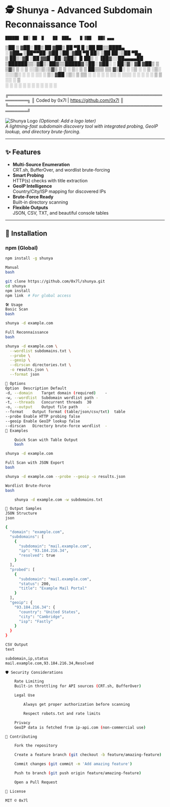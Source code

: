 # 🕵️ Shunya - Advanced Subdomain Reconnaissance Tool



    ██████  ██░ ██  █    ██  ███▄    █ ▓██   ██▓ ▄▄▄      
  ▒██    ▒ ▓██░ ██▒ ██  ▓██▒ ██ ▀█   █  ▒██  ██▒▒████▄    
  ░ ▓██▄   ▒██▀▀██░▓██  ▒██░▓██  ▀█ ██▒  ▒██ ██░▒██  ▀█▄  
    ▒   ██▒░▓█ ░██ ▓▓█  ░██░▓██▒  ▐▌██▒  ░ ▐██▓░░██▄▄▄▄██ 
  ▒██████▒▒░▓█▒░██▓▒▒█████▓ ▒██░   ▓██░  ░ ██▒▓░ ▓█   ▓██▒
  ▒ ▒▓▒ ▒ ░ ▒ ░░▒░▒░▒▓▒ ▒ ▒ ░ ▒░   ▒ ▒    ██▒▒▒  ▒▒   ▓▒█░
  ░ ░▒  ░ ░ ▒ ░▒░ ░░░▒░ ░ ░ ░ ░░   ░ ▒░ ▓██ ░▒░   ▒   ▒▒ ░
  ░  ░  ░   ░  ░░ ░ ░░░ ░ ░    ░   ░ ░  ▒ ▒ ░░    ░   ▒   
        ░   ░  ░  ░   ░              ░  ░ ░           ░  ░
                                        ░ ░          

  ╔════════════════════════════════════════════════════════╗
  ║       Coded by 0x7l  |  https://github.com/0x7l        ║
  ╚════════════════════════════════════════════════════════╝


![Shunya Logo](screenshots/logo.png) *(Optional: Add a logo later)*  
*A lightning-fast subdomain discovery tool with integrated probing, GeoIP lookup, and directory brute-forcing.*

---

## ✨ Features

- **Multi-Source Enumeration**  
  CRT.sh, BufferOver, and wordlist brute-forcing
- **Smart Probing**  
  HTTP(s) checks with title extraction
- **GeoIP Intelligence**  
  Country/City/ISP mapping for discovered IPs
- **Brute-Force Ready**  
  Built-in directory scanning
- **Flexible Outputs**  
  JSON, CSV, TXT, and beautiful console tables

---

## 🚀 Installation

### npm (Global)
```bash
npm install -g shunya

Manual
bash

git clone https://github.com/0x7l/shunya.git
cd shunya
npm install
npm link  # For global access

🛠 Usage
Basic Scan
bash

shunya -d example.com

Full Reconnaissance
bash

shunya -d example.com \
  --wordlist subdomains.txt \
  --probe \
  --geoip \
  --dirscan directories.txt \
  -o results.json \
  --format json

📌 Options
Option	Description	Default
-d, --domain	Target domain (required)	-
-w, --wordlist	Subdomain wordlist path	-
-t, --threads	Concurrent threads	30
-o, --output	Output file path	-
--format	Output format (table/json/csv/txt)	table
--probe	Enable HTTP probing	false
--geoip	Enable GeoIP lookup	false
--dirscan	Directory brute-force wordlist	-
🎯 Examples

    Quick Scan with Table Output
    bash

shunya -d example.com

Full Scan with JSON Export
bash

shunya -d example.com --probe --geoip -o results.json

Wordlist Brute-Force
bash

    shunya -d example.com -w subdomains.txt

📂 Output Samples
JSON Structure
json

{
  "domain": "example.com",
  "subdomains": [
    {
      "subdomain": "mail.example.com",
      "ip": "93.184.216.34",
      "resolved": true
    }
  ],
  "probed": [
    {
      "subdomain": "mail.example.com",
      "status": 200,
      "title": "Example Mail Portal"
    }
  ],
  "geoip": {
    "93.184.216.34": {
      "country": "United States",
      "city": "Cambridge",
      "isp": "Fastly"
    }
  }
}

CSV Output
text

subdomain,ip,status
mail.example.com,93.184.216.34,Resolved

🛡 Security Considerations

    Rate Limiting
    Built-in throttling for API sources (CRT.sh, BufferOver)

    Legal Use

        Always get proper authorization before scanning

        Respect robots.txt and rate limits

    Privacy
    GeoIP data is fetched from ip-api.com (non-commercial use)

🤝 Contributing

    Fork the repository

    Create a feature branch (git checkout -b feature/amazing-feature)

    Commit changes (git commit -m 'Add amazing feature')

    Push to branch (git push origin feature/amazing-feature)

    Open a Pull Request

📜 License

MIT © 0x7l